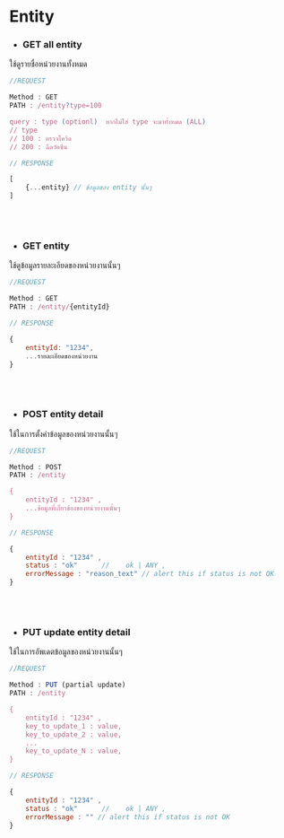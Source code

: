 # Entity
- ### GET all entity  
ใช้ดูรายชื่อหน่วยงานทั้งหมด

``` js
//REQUEST

Method : GET
PATH : /entity?type=100

query : type (optionl)  หากไม่ใส่ type จะมาทั้งหมด (ALL)
// type
// 100 : ตรวจโควิด  
// 200 : ฉีดวัคซีน 

```

``` js
// RESPONSE

[ 
	{...entity} // ข้อมูลของ entity นั้นๆ
]
```
<br>
<br>


- ### GET  entity  
ใช้ดูข้อมูลรายละเอียดของหน่วยงานนั้นๆ

``` js
//REQUEST

Method : GET
PATH : /entity/{entityId}

```


``` js
// RESPONSE

{
	entityId: "1234",
	...รายละเอียดของหน่วยงาน
}
```
<br>
<br>


- ### POST   entity  detail
ใช้ในการตั้งค่าข้อมูลของหน่วยงานนั้นๆ

``` js
//REQUEST

Method : POST
PATH : /entity

{
	entityId : "1234" ,
	...ข้อมูลที่เกี่ยวข้องของหน่วยงานนั้นๆ
}

```


``` js
// RESPONSE

{
	entityId : "1234" ,
	status : "ok"	   //    ok | ANY , 
	errorMessage : "reason_text" // alert this if status is not OK
}

```
<br>
<br>


- ### PUT   update entity  detail
ใช้ในการอัพเดตข้อมูลของหน่วยงานนั้นๆ

``` js
//REQUEST

Method : PUT (partial update)
PATH : /entity

{
	entityId : "1234" ,
	key_to_update_1 : value,
	key_to_update_2 : value,
	...
	key_to_update_N : value,
}

```


``` js
// RESPONSE

{
	entityId : "1234" ,
	status : "ok"	   //    ok | ANY , 
	errorMessage : "" // alert this if status is not OK
}

```